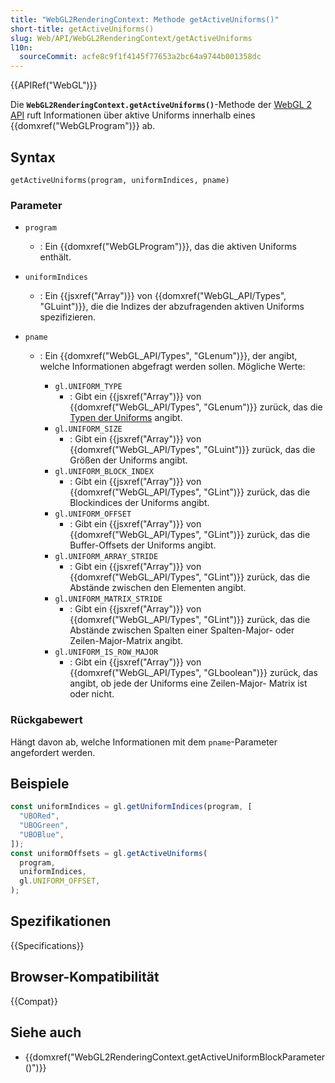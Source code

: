 ```yaml
---
title: "WebGL2RenderingContext: Methode getActiveUniforms()"
short-title: getActiveUniforms()
slug: Web/API/WebGL2RenderingContext/getActiveUniforms
l10n:
  sourceCommit: acfe8c9f1f4145f77653a2bc64a9744b001358dc
---
```


{{APIRef("WebGL")}}

Die **`WebGL2RenderingContext.getActiveUniforms()`**-Methode der
[WebGL 2 API](/de/docs/Web/API/WebGL_API) ruft Informationen über aktive Uniforms innerhalb eines {{domxref("WebGLProgram")}} ab.

## Syntax

```js-nolint
getActiveUniforms(program, uniformIndices, pname)
```

### Parameter

- `program`
  - : Ein {{domxref("WebGLProgram")}}, das die aktiven Uniforms enthält.
- `uniformIndices`
  - : Ein {{jsxref("Array")}} von {{domxref("WebGL_API/Types", "GLuint")}}, die die Indizes der abzufragenden aktiven Uniforms spezifizieren.
- `pname`

  - : Ein {{domxref("WebGL_API/Types", "GLenum")}}, der angibt, welche Informationen abgefragt werden sollen. Mögliche Werte:

    - `gl.UNIFORM_TYPE`
      - : Gibt ein {{jsxref("Array")}} von
        {{domxref("WebGL_API/Types", "GLenum")}} zurück, das die [Typen der Uniforms](/de/docs/Web/API/WebGLRenderingContext/getUniform#return_value) angibt.
    - `gl.UNIFORM_SIZE`
      - : Gibt ein {{jsxref("Array")}} von
        {{domxref("WebGL_API/Types", "GLuint")}} zurück, das die Größen der Uniforms angibt.
    - `gl.UNIFORM_BLOCK_INDEX`
      - : Gibt ein {{jsxref("Array")}} von
        {{domxref("WebGL_API/Types", "GLint")}} zurück, das die Blockindices der Uniforms angibt.
    - `gl.UNIFORM_OFFSET`
      - : Gibt ein {{jsxref("Array")}} von
        {{domxref("WebGL_API/Types", "GLint")}} zurück, das die Buffer-Offsets der Uniforms angibt.
    - `gl.UNIFORM_ARRAY_STRIDE`
      - : Gibt ein {{jsxref("Array")}} von
        {{domxref("WebGL_API/Types", "GLint")}} zurück, das die Abstände zwischen den Elementen angibt.
    - `gl.UNIFORM_MATRIX_STRIDE`
      - : Gibt ein {{jsxref("Array")}} von
        {{domxref("WebGL_API/Types", "GLint")}} zurück, das die Abstände zwischen Spalten einer Spalten-Major-
        oder Zeilen-Major-Matrix angibt.
    - `gl.UNIFORM_IS_ROW_MAJOR`
      - : Gibt ein {{jsxref("Array")}} von
        {{domxref("WebGL_API/Types", "GLboolean")}} zurück, das angibt, ob jede der Uniforms eine Zeilen-Major-
        Matrix ist oder nicht.

### Rückgabewert

Hängt davon ab, welche Informationen mit dem `pname`-Parameter angefordert werden.

## Beispiele

```js
const uniformIndices = gl.getUniformIndices(program, [
  "UBORed",
  "UBOGreen",
  "UBOBlue",
]);
const uniformOffsets = gl.getActiveUniforms(
  program,
  uniformIndices,
  gl.UNIFORM_OFFSET,
);
```

## Spezifikationen

{{Specifications}}

## Browser-Kompatibilität

{{Compat}}

## Siehe auch

- {{domxref("WebGL2RenderingContext.getActiveUniformBlockParameter()")}}
